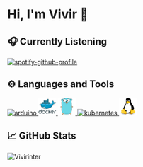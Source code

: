 # Hi, I'm Vivir 👋

## 🎧 Currently Listening

[![spotify-github-profile](https://spotify-github-profile.vercel.app/api/view.svg?uid=ec5f5d8rk0g3z8zsc0mbi8rjd&cover_image=true&theme=natemoo-re&automatic_color=true)](https://github.com/kittinan/spotify-github-profile)

## ⚙️ Languages and Tools

<p align="left"> 
<a href="https://www.arduino.cc/" target="_blank" rel="noreferrer"> <img src="https://cdn.worldvectorlogo.com/logos/arduino-1.svg" alt="arduino" width="40" height="40"/> </a> 
<a href="https://www.docker.com/" target="_blank" rel="noreferrer"> <img src="https://raw.githubusercontent.com/devicons/devicon/master/icons/docker/docker-original-wordmark.svg" alt="docker" width="40" height="40"/> </a> 
<a href="https://golang.org" target="_blank" rel="noreferrer"> <img src="https://raw.githubusercontent.com/devicons/devicon/master/icons/go/go-original.svg" alt="go" width="40" height="40"/> </a> 
<a href="https://kubernetes.io" target="_blank" rel="noreferrer"> <img src="https://www.vectorlogo.zone/logos/kubernetes/kubernetes-icon.svg" alt="kubernetes" width="40" height="40"/> </a> 
<a href="https://www.linux.org/" target="_blank" rel="noreferrer"> <img src="https://raw.githubusercontent.com/devicons/devicon/master/icons/linux/linux-original.svg" alt="linux" width="40" height="40"/> </a> 
</p>

## 📈 GitHub Stats

<p align="left"> <img src="https://github-readme-stats.vercel.app/api?username=vivirinter&show_icons=true&theme=tokyonight" alt="Vivirinter" />